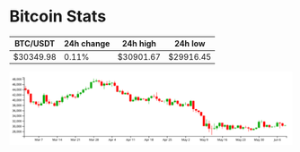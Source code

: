 # Bitcoin Stats

BTC/USDT|24h change|24h high|24h low|
|---|---|---|---|
|$30349.98|0.11%|$30901.67|$29916.45|

<img src="./chart.svg">
